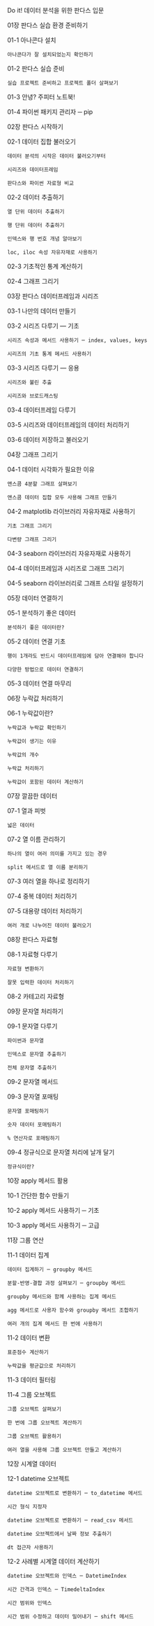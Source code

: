 Do it! 데이터 분석을 위한 판다스 입문

01장 판다스 실습 환경 준비하기

01-1 아나콘다 설치

	아나콘다가 잘 설치되었는지 확인하기

01-2 판다스 실습 준비

	실습 프로젝트 준비하고 프로젝트 폴더 살펴보기

01-3 안녕? 주피터 노트북!

01-4 파이썬 패키지 관리자 ─ pip

 

02장 판다스 시작하기

02-1 데이터 집합 불러오기

	데이터 분석의 시작은 데이터 불러오기부터

	시리즈와 데이터프레임

	판다스와 파이썬 자료형 비교

02-2 데이터 추출하기

	열 단위 데이터 추출하기

	행 단위 데이터 추출하기

	인덱스와 행 번호 개념 알아보기

	loc, iloc 속성 자유자재로 사용하기

02-3 기초적인 통계 계산하기

02-4 그래프 그리기

 

03장 판다스 데이터프레임과 시리즈

03-1 나만의 데이터 만들기

03-2 시리즈 다루기 ― 기초

	시리즈 속성과 메서드 사용하기 ─ index, values, keys

	시리즈의 기초 통계 메서드 사용하기

03-3 시리즈 다루기 ― 응용

	시리즈와 불린 추출

	시리즈와 브로드캐스팅

03-4 데이터프레임 다루기

03-5 시리즈와 데이터프레임의 데이터 처리하기

03-6 데이터 저장하고 불러오기

 

04장 그래프 그리기

04-1 데이터 시각화가 필요한 이유

	앤스콤 4분할 그래프 살펴보기

	앤스콤 데이터 집합 모두 사용해 그래프 만들기

04-2 matplotlib 라이브러리 자유자재로 사용하기

	기초 그래프 그리기

	다변량 그래프 그리기

04-3 seaborn 라이브러리 자유자재로 사용하기

04-4 데이터프레임과 시리즈로 그래프 그리기 

04-5 seaborn 라이브러리로 그래프 스타일 설정하기 

 

05장 데이터 연결하기

05-1 분석하기 좋은 데이터 

	분석하기 좋은 데이터란? 

05-2 데이터 연결 기초

	행이 1개라도 반드시 데이터프레임에 담아 연결해야 합니다 

	다양한 방법으로 데이터 연결하기 

05-3 데이터 연결 마무리 

 

06장 누락값 처리하기

06-1 누락값이란? 

	누락값과 누락값 확인하기 

	누락값이 생기는 이유 

	누락값의 개수 

	누락값 처리하기 

	누락값이 포함된 데이터 계산하기 

 

07장 깔끔한 데이터

07-1 열과 피벗 

	넓은 데이터 

07-2 열 이름 관리하기 

	하나의 열이 여러 의미를 가지고 있는 경우 

	split 메서드로 열 이름 분리하기 

07-3 여러 열을 하나로 정리하기 

07-4 중복 데이터 처리하기 

07-5 대용량 데이터 처리하기 

	여러 개로 나누어진 데이터 불러오기 

 

08장 판다스 자료형

08-1 자료형 다루기 

	자료형 변환하기 

	잘못 입력한 데이터 처리하기 

08-2 카테고리 자료형 

 

09장 문자열 처리하기

09-1 문자열 다루기 

	파이썬과 문자열 

	인덱스로 문자열 추출하기 

	전체 문자열 추출하기 

09-2 문자열 메서드 

09-3 문자열 포매팅 

	문자열 포매팅하기 

	숫자 데이터 포매팅하기 

	% 연산자로 포매팅하기 

09-4 정규식으로 문자열 처리에 날개 달기 

	정규식이란? 

 

10장 apply 메서드 활용

10-1 간단한 함수 만들기 

10-2 apply 메서드 사용하기 ─ 기초 

10-3 apply 메서드 사용하기 ─ 고급 

 

11장 그룹 연산

11-1 데이터 집계 

	데이터 집계하기 ─ groupby 메서드 

	분할-반영-결합 과정 살펴보기 ─ groupby 메서드 

	groupby 메서드와 함께 사용하는 집계 메서드 

	agg 메서드로 사용자 함수와 groupby 메서드 조합하기 

	여러 개의 집계 메서드 한 번에 사용하기 

11-2 데이터 변환 

	표준점수 계산하기 

	누락값을 평균값으로 처리하기 

11-3 데이터 필터링 

11-4 그룹 오브젝트 

	그룹 오브젝트 살펴보기 

	한 번에 그룹 오브젝트 계산하기 

	그룹 오브젝트 활용하기 

	여러 열을 사용해 그룹 오브젝트 만들고 계산하기 

 

12장 시계열 데이터

12-1 datetime 오브젝트 

	datetime 오브젝트로 변환하기 ─ to_datetime 메서드 

	시간 형식 지정자 

	datetime 오브젝트로 변환하기 ─ read_csv 메서드 

	datetime 오브젝트에서 날짜 정보 추출하기 

	dt 접근자 사용하기 

12-2 사례별 시계열 데이터 계산하기 

	datetime 오브젝트와 인덱스 ─ DatetimeIndex 

	시간 간격과 인덱스 ─ TimedeltaIndex 

	시간 범위와 인덱스 

	시간 범위 수정하고 데이터 밀어내기 ─ shift 메서드 
